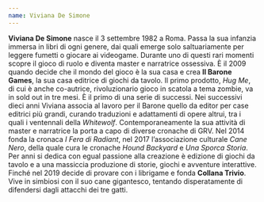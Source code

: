 ```yaml
---
name: Viviana De Simone
---
```


**Viviana De Simone** nasce il 3 settembre 1982 a Roma. Passa la sua infanzia immersa in libri di ogni genere, dai quali emerge solo saltuariamente per leggere fumetti o giocare ai videogame. Durante uno di questi rari momenti scopre il gioco di ruolo e diventa master e narratrice ossessiva. È il 2009 quando decide che il mondo del gioco è la sua casa e crea **Il Barone Games**, la sua casa editrice di giochi da tavolo. Il primo prodotto, *Hug Me*, di cui è anche co-autrice, rivoluzionario gioco in scatola a tema zombie, va in sold out in tre mesi. È il primo di una serie di successi. Nei successivi dieci anni Viviana associa al lavoro per il Barone quello da editor per case editrici più grandi, curando traduzioni e adattamenti di opere altrui, tra i quali i ventennali della *Whitewolf*. Contemporaneamente la sua attività di master e narratrice la porta a capo di diverse cronache di GRV. Nel 2014 fonda la cronaca *I Fera di Radiant*, nel 2017 l’associazione culturale *Cane Nero*, della quale cura le cronache *Hound Backyard* e *Una Sporca Storia*. Per anni si dedica con egual passione alla creazione è edizione di giochi da tavolo e a una massiccia produzione di storie, giochi e avventure interattive. Finché nel 2019 decide di provare con i librigame e fonda **Collana Trivio**. Vive in simbiosi con il suo cane gigantesco, tentando disperatamente di difendersi dagli attacchi dei tre gatti.

